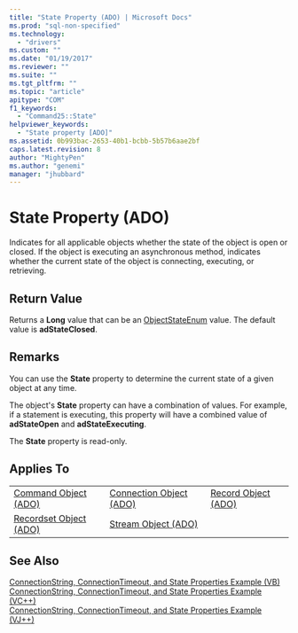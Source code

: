 ```yaml
---
title: "State Property (ADO) | Microsoft Docs"
ms.prod: "sql-non-specified"
ms.technology:
  - "drivers"
ms.custom: ""
ms.date: "01/19/2017"
ms.reviewer: ""
ms.suite: ""
ms.tgt_pltfrm: ""
ms.topic: "article"
apitype: "COM"
f1_keywords: 
  - "Command25::State"
helpviewer_keywords: 
  - "State property [ADO]"
ms.assetid: 0b993bac-2653-40b1-bcbb-5b57b6aae2bf
caps.latest.revision: 8
author: "MightyPen"
ms.author: "genemi"
manager: "jhubbard"
---
```

# State Property (ADO)
Indicates for all applicable objects whether the state of the object is open or closed. If the object is executing an asynchronous method, indicates whether the current state of the object is connecting, executing, or retrieving.  
  
## Return Value  
 Returns a **Long** value that can be an [ObjectStateEnum](../../../ado/reference/ado-api/objectstateenum.md) value. The default value is **adStateClosed**.  
  
## Remarks  
 You can use the **State** property to determine the current state of a given object at any time.  
  
 The object's **State** property can have a combination of values. For example, if a statement is executing, this property will have a combined value of **adStateOpen** and **adStateExecuting**.  
  
 The **State** property is read-only.  
  
## Applies To  
  
||||  
|-|-|-|  
|[Command Object (ADO)](../../../ado/reference/ado-api/command-object-ado.md)|[Connection Object (ADO)](../../../ado/reference/ado-api/connection-object-ado.md)|[Record Object (ADO)](../../../ado/reference/ado-api/record-object-ado.md)|  
|[Recordset Object (ADO)](../../../ado/reference/ado-api/recordset-object-ado.md)|[Stream Object (ADO)](../../../ado/reference/ado-api/stream-object-ado.md)||  
  
## See Also  
 [ConnectionString, ConnectionTimeout, and State Properties Example (VB)](../../../ado/reference/ado-api/connectionstring-connectiontimeout-and-state-properties-example-vb.md)   
 [ConnectionString, ConnectionTimeout, and State Properties Example (VC++)](../../../ado/reference/ado-api/connectionstring-connectiontimeout-and-state-properties-example-vc.md)   
 [ConnectionString, ConnectionTimeout, and State Properties Example (VJ++)](../../../ado/reference/ado-api/connectionstring-connectiontimeout-and-state-properties-example-vj.md)